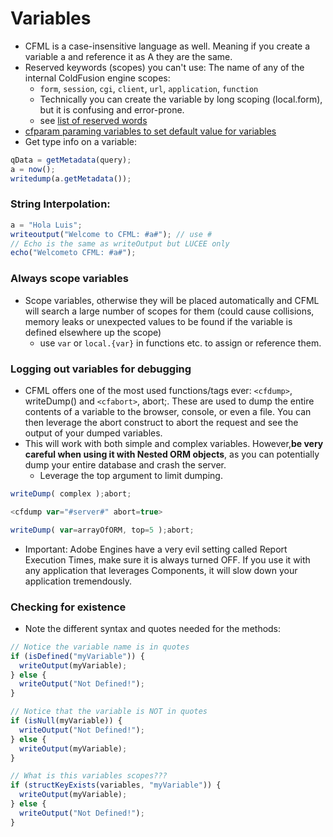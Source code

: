 # Variables

- CFML is a case-insensitive language as well. Meaning if you create a variable a and reference it as A they are the same.
- Reserved keywords (scopes) you can't use: The name of any of the internal ColdFusion engine scopes:
  - `form`, `session`, `cgi`, `client`, `url`, `application`, `function`
  - Technically you can create the variable by long scoping (local.form), but it is confusing and error-prone.
  - see [list of reserved words](https://modern-cfml.ortusbooks.com/cfml-language/variables)
- [cfparam paraming variables to set default value for variables](https://modern-cfml.ortusbooks.com/cfml-language/variables#paraming-variables)
- Get type info on a variable:

```javascript
qData = getMetadata(query);
a = now();
writedump(a.getMetadata());
```

### String Interpolation:

```javascript
a = "Hola Luis";
writeoutput("Welcome to CFML: #a#"); // use #
// Echo is the same as writeOutput but LUCEE only
echo("Welcometo CFML: #a#");
```

### Always scope variables
- Scope variables, otherwise they will be placed automatically and CFML will search a large number of scopes for them (could cause collisions, memory leaks or unexpected values to be found if the variable is defined elsewhere up the scope)
  - use `var` or `local.{var}` in functions etc. to assign or reference them.

### Logging out variables for debugging

- CFML offers one of the most used functions/tags ever: `<cfdump>`, writeDump() and `<cfabort>`, abort;. These are used to dump the entire contents of a variable to the browser, console, or even a file. You can then leverage the abort construct to abort the request and see the output of your dumped variables.
- This will work with both simple and complex variables. However,**be very careful when using it with Nested ORM objects**, as you can potentially dump your entire database and crash the server.
  - Leverage the top argument to limit dumping.

```javascript
writeDump( complex );abort;

<cfdump var="#server#" abort=true>

writeDump( var=arrayOfORM, top=5 );abort;
```

- Important: Adobe Engines have a very evil setting called Report Execution Times, make sure it is always turned OFF. If you use it with any application that leverages Components, it will slow down your application tremendously.

### Checking for existence

- Note the different syntax and quotes needed for the methods:

```javascript
// Notice the variable name is in quotes
if (isDefined("myVariable")) {
  writeOutput(myVariable);
} else {
  writeOutput("Not Defined!");
}

// Notice that the variable is NOT in quotes
if (isNull(myVariable)) {
  writeOutput("Not Defined!");
} else {
  writeOutput(myVariable);
}

// What is this variables scopes???
if (structKeyExists(variables, "myVariable")) {
  writeOutput(myVariable);
} else {
  writeOutput("Not Defined!");
}
```
